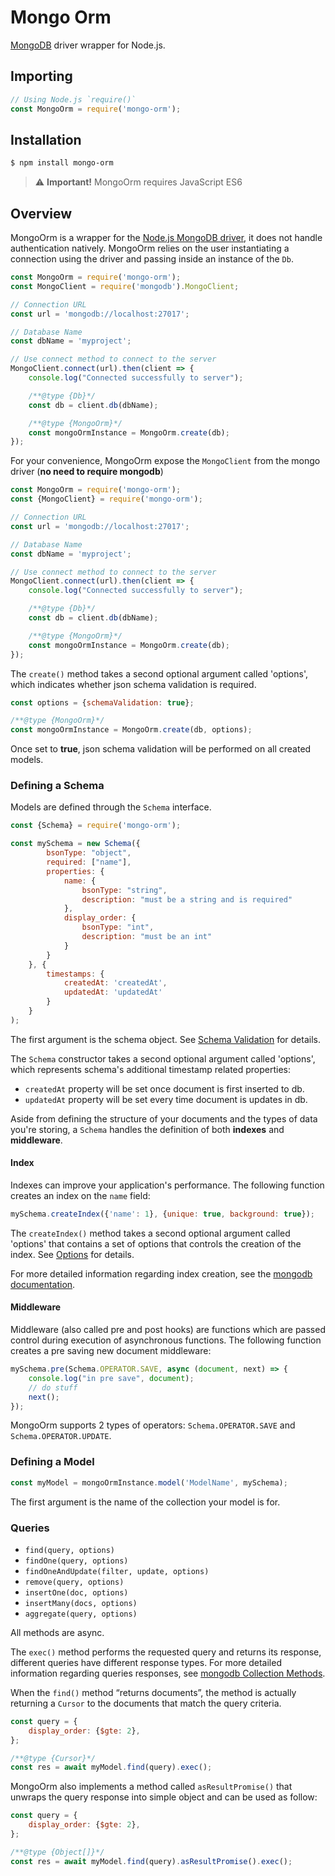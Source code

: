 Mongo Orm
======================
[MongoDB](https://www.mongodb.com/) driver wrapper for Node.js.

## Importing

```javascript
// Using Node.js `require()`
const MongoOrm = require('mongo-orm');
```

## Installation

```sh
$ npm install mongo-orm
```
> :warning: **Important!** MongoOrm requires JavaScript ES6 

## Overview

MongoOrm is a wrapper for the [Node.js MongoDB driver](https://www.mongodb.com/), it does not handle authentication natively.
MongoOrm relies on the user instantiating a connection using the driver and passing inside an instance of the `Db`.

```js
const MongoOrm = require('mongo-orm');
const MongoClient = require('mongodb').MongoClient;

// Connection URL
const url = 'mongodb://localhost:27017';

// Database Name
const dbName = 'myproject';

// Use connect method to connect to the server
MongoClient.connect(url).then(client => {
    console.log("Connected successfully to server");

    /**@type {Db}*/
    const db = client.db(dbName);

    /**@type {MongoOrm}*/
    const mongoOrmInstance = MongoOrm.create(db);
});
```

For your convenience, MongoOrm expose the `MongoClient` from the mongo driver (**no need to require mongodb**)

```js
const MongoOrm = require('mongo-orm');
const {MongoClient} = require('mongo-orm');

// Connection URL
const url = 'mongodb://localhost:27017';

// Database Name
const dbName = 'myproject';

// Use connect method to connect to the server
MongoClient.connect(url).then(client => {
    console.log("Connected successfully to server");

    /**@type {Db}*/
    const db = client.db(dbName);

    /**@type {MongoOrm}*/
    const mongoOrmInstance = MongoOrm.create(db);
});
```

The `create()` method takes a second optional argument called 'options', which indicates whether json schema validation is required.

```js
const options = {schemaValidation: true};

/**@type {MongoOrm}*/
const mongoOrmInstance = MongoOrm.create(db, options);
```

Once set to **true**, json schema validation will be performed on all created models.

### Defining a Schema

Models are defined through the `Schema` interface.

```js
const {Schema} = require('mongo-orm');

const mySchema = new Schema({
        bsonType: "object",
        required: ["name"],
        properties: {
            name: {
                bsonType: "string",
                description: "must be a string and is required"
            },
            display_order: {
                bsonType: "int",
                description: "must be an int"
            }
        }
    }, {
        timestamps: {
            createdAt: 'createdAt',
            updatedAt: 'updatedAt'
        }
    }
);
```

The first argument is the schema object. See [Schema Validation](https://docs.mongodb.com/manual/core/schema-validation/index.html) for details.

The `Schema` constructor takes a second optional argument called 'options', which represents schema's additional timestamp related properties:
* `createdAt` property will be set once document is first inserted to db.
* `updatedAt` property will be set every time document is updates in db.


Aside from defining the structure of your documents and the types of data you're storing, a `Schema` handles the definition of both **indexes** and **middleware**.

#### Index

Indexes can improve your application's performance. The following function creates an index on the `name` field:
```js
mySchema.createIndex({'name': 1}, {unique: true, background: true});
```

The `createIndex()` method takes a second optional argument called 'options' that contains a set of options that controls the creation of the index. See [Options](https://docs.mongodb.com/manual/reference/method/db.collection.createIndex/index.html#ensureindex-options) for details.

For more detailed information regarding index creation, see the [mongodb documentation](https://docs.mongodb.com/manual/reference/method/db.collection.createIndex/).

#### Middleware

Middleware (also called pre and post hooks) are functions which are passed control during execution of asynchronous functions. The following function creates a pre saving new document middleware:
```js
mySchema.pre(Schema.OPERATOR.SAVE, async (document, next) => {
    console.log("in pre save", document);
    // do stuff
    next();
});
```
MongoOrm supports 2 types of operators: `Schema.OPERATOR.SAVE` and `Schema.OPERATOR.UPDATE`.

### Defining a Model

```js
const myModel = mongoOrmInstance.model('ModelName', mySchema);
```

The first argument is the name of the collection your model is for.

### Queries

* `find(query, options)`
* `findOne(query, options)`
* `findOneAndUpdate(filter, update, options)`
* `remove(query, options)`
* `insertOne(doc, options)`
* `insertMany(docs, options)`
* `aggregate(query, options)`

All methods are async.

The `exec()` method performs the requested query and returns its response, different queries have different response types.
For more detailed information regarding queries responses, see [mongodb Collection Methods](https://docs.mongodb.com/manual/reference/method/js-collection/).

When the `find()` method “returns documents”, the method is actually returning a `Cursor` to the documents that match the query criteria.

```js
const query = {
    display_order: {$gte: 2},
};

/**@type {Cursor}*/
const res = await myModel.find(query).exec();
```

MongoOrm also implements a method called `asResultPromise()` that unwraps the query response into simple object and can be used as follow:

```js
const query = {
    display_order: {$gte: 2},
};

/**@type {Object[]}*/
const res = await myModel.find(query).asResultPromise().exec();
```
